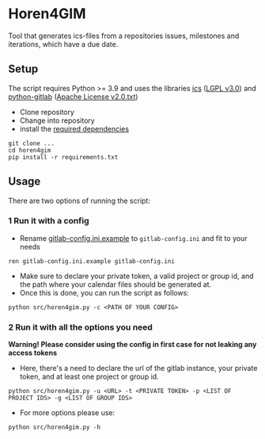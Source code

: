 # Horen4GIM
Tool that generates ics-files from a repositories issues, milestones and iterations, which have a due date.

## Setup
The script requires Python >= 3.9 and uses the libraries [ics](https://icspy.readthedocs.io/en/stable/) ([LGPL v3.0](Licenses/LGPLv3.0.txt)) and [python-gitlab](https://python-gitlab.readthedocs.io/en/stable/) ([Apache License v2.0.txt](Licenses/Apache%20License%20v2.0.txt))
* Clone repository
* Change into repository
* install the [required dependencies](requirements.txt)


```
git clone ...
cd horen4gim 
pip install -r requirements.txt
```

## Usage
There are two options of running the script:
### 1 Run it with a config 
* Rename [gitlab-config.ini.example](gitlab-config.ini.example) to `gitlab-config.ini` and fit to your needs 
```
ren gitlab-config.ini.example gitlab-config.ini
```
* Make sure to declare your private token, a valid project or group id, and the path where your calendar files should be generated at.
* Once this is done, you can run the script as follows:
```
python src/horen4gim.py -c <PATH OF YOUR CONFIG>    
```

### 2 Run it with all the options you need
**Warning! Please consider using the config in first case for not leaking any access tokens**
* Here, there's a need to declare the url of the gitlab instance, your private token, and at least one project or group id.
```
python src/horen4gim.py -u <URL> -t <PRIVATE TOKEN> -p <LIST OF PROJECT IDS> -g <LIST OF GROUP IDS>    
```
* For more options please use:
```
python src/horen4gim.py -h
```
